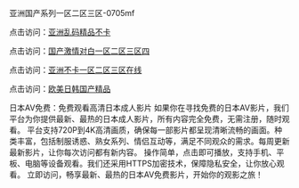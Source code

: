 亚洲国产系列一区二区三区-0705mf

点击访问：<a href="https://bsdf-5f5.pages.dev/">亚洲乱码精品不卡</a>

点击访问：<a href="https://cfad.pages.dev/">国产激情对白一区二区三区四</a>

点击访问：<a href="https://gfd-5xg.pages.dev/">亚洲不卡一区二区三区在线</a>

点击访问：<a href="https://fdhf-454.pages.dev/">欧美日韩国产精品</a>

日本AV免费：免费观看高清日本成人影片
如果你在寻找免费的日本AV影片，我们平台为你提供最新、最热的日本成人影片，所有内容完全免费，无需注册，随时观看。
平台支持720P到4K高清画质，确保每一部影片都呈现清晰流畅的画面。种类丰富，包括制服诱惑、熟女系列、情侣互动等，满足不同观众的需求。每周更新最新影片，让你每次访问都有新内容。
操作简单，点击即可播放，支持手机、平板、电脑等设备观看。我们还采用HTTPS加密技术，保障隐私安全，让你放心观看。
立即访问，畅享最新、最热的日本AV免费影片，开始你的观影之旅！

<span style="display:none;">[Canonical link](https://github.com/cv20250705/cv10 ）</span>



